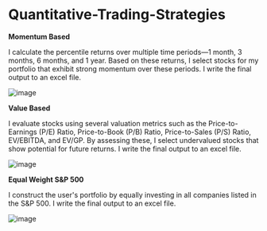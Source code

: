 # Quantitative-Trading-Strategies

**Momentum Based**

I calculate the percentile returns over multiple time periods—1 month, 3 months, 6 months, and 1 year. Based on these returns, I select stocks for my portfolio that exhibit strong momentum over these periods. I write the final output to an excel file. 

![image](https://github.com/user-attachments/assets/2fce6ee1-94c2-4f15-b2aa-3feb95824b5a)


**Value Based**

I evaluate stocks using several valuation metrics such as the Price-to-Earnings (P/E) Ratio, Price-to-Book (P/B) Ratio, Price-to-Sales (P/S) Ratio, EV/EBITDA, and EV/GP. By assessing these, I select undervalued stocks that show potential for future returns. I write the final output to an excel file.


![image](https://github.com/user-attachments/assets/bce258cf-5b89-4389-8ab0-70c0bb7fa4ae)


**Equal Weight S&P 500**

I construct the user's portfolio by equally investing in all companies listed in the S&P 500. I write the final output to an excel file. 


![image](https://github.com/user-attachments/assets/3fee5140-3aab-4078-8cf3-b8fe6d8d55d2)
